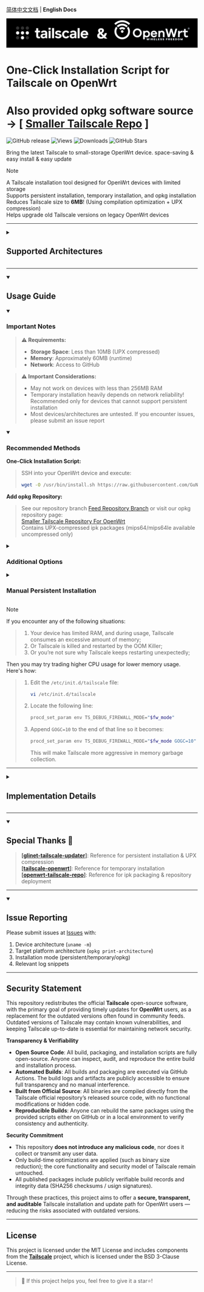 [简体中文文档](README.md) | **English Docs**  

![Tailscale & OpenWrt](./banner.png)  
# One-Click Installation Script for Tailscale on OpenWrt
# Also provided opkg software source -> [ [Smaller Tailscale Repo](https://gunanovo.github.io/openwrt-tailscale/) ]

![GitHub release](https://img.shields.io/github/v/release/GuNanOvO/openwrt-tailscale?style=flat)
![Views](https://api.visitorbadge.io/api/combined?path=https%3A%2F%2Fgithub.com%2FGuNanOvO%2Fopenwrt-tailscale&label=Views&countColor=%23b7d079&style=flat)
![Downloads](https://img.shields.io/github/downloads/GuNanOvO/openwrt-tailscale/total?style=flat)
![GitHub Stars](https://img.shields.io/github/stars/GuNanOvO/openwrt-tailscale?label=Stars&color=yellow)

Bring the latest Tailscale to small-storage OpenWrt device. space-saving & easy install & easy update  

> [!NOTE]
> A Tailscale installation tool designed for OpenWrt devices with limited storage  
> Supports persistent installation, temporary installation, and opkg installation  
> Reduces Tailscale size to **6MB**! (Using compilation optimization + UPX compression)  
> Helps upgrade old Tailscale versions on legacy OpenWrt devices

---

<details>
<summary><h2>Supported Architectures</h2></summary>

| Architecture     | Test Status    | Test Device | Test System Environment |
|-----------------|---------------|-------------|-------------------------|
| `i386`          | Tested ✔️     | kvm VM      | ImmortalWrt 24.10.0     |
| `x86_64`        | Tested ✔️     | kvm VM      | ImmortalWrt 24.10.0     |
| `arm`           | Tested ✔️     | CMCC-XR30   | OpenWrt 23.05.0         |
| `arm64`         | Tested ✔️     | R2S         | ImmortalWrt 23.05.4     |
| `mipsle`        | Tested ✔️     | qemu VM     | ImmortalWrt 24.10.0     |

</details>

---

<details open>
<summary><h2>Usage Guide</h2></summary>

<details open>
<summary><h3>Important Notes</h3></summary>

> **⚠️ Requirements:**
> - **Storage Space**: Less than 10MB (UPX compressed)  
> - **Memory**: Approximately 60MB (runtime)  
> - **Network**: Access to GitHub  

> **⚠️ Important Considerations:**
> - May not work on devices with less than 256MB RAM  
> - Temporary installation heavily depends on network reliability! Recommended only for devices that cannot support persistent installation  
> - Most devices/architectures are untested. If you encounter issues, please submit an issue report  

</details>

<details open>
<summary><h3>Recommended Methods</h3></summary>

**One-Click Installation Script:**
> SSH into your OpenWrt device and execute:
> ```bash
> wget -O /usr/bin/install.sh https://raw.githubusercontent.com/GuNanOvO/openwrt-tailscale/main/install_en.sh && chmod +x /usr/bin/install.sh && /usr/bin/install.sh
> ```

**Add opkg Repository:**
> See our repository branch [Feed Repository Branch](../feed/README.md) or visit our opkg repository page:  
> [Smaller Tailscale Repository For OpenWrt](https://gunanovo.github.io/openwrt-tailscale/)  
> Contains UPX-compressed ipk packages (mips64/mips64le available uncompressed only)

</details>

<details>
<summary><h3>Additional Options</h3></summary>

#### Install uncompressed version (~25MB)
Use `--notiny` parameter:
```bash
wget -O /usr/bin/install.sh https://raw.githubusercontent.com/GuNanOvO/openwrt-tailscale/main/install_en.sh && chmod +x /usr/bin/install.sh && /usr/bin/install.sh --notiny
```

</details>

<details>
<summary><h3>Manual Persistent Installation</h3></summary>

#### Install binary files:
 1. Download the tailscaled file matching your device architecture from [Releases](https://github.com/GuNanOvO/openwrt-tailscale/releases)  
 2. Place the binary in your device's `/usr/bin` directory  
 3. Rename the binary to `tailscaled`  
 4. Create symbolic link: `ln -sv /usr/bin/tailscaled /usr/bin/tailscale`  
 5. Get the init script from our [directory](https://github.com/GuNanOvO/openwrt-tailscale/tree/main/etc/init.d) or create manually  
 6. Place the file in your device's `/etc/init.d` directory  
 7. Add execute permissions: `chmod +x /etc/init.d/tailscale && chmod +x /usr/bin/tailscale && chmod +x /usr/bin/tailscaled`  
 8. Start service: `/etc/init.d/tailscale start` then run `tailscale up`  
 9. For OpenWrt 22.03, add `--netfilter-mode=off` parameter. Not required for OpenWrt 23+  
 10. Enjoy～🫰🏻  

#### Install ipk package:
 1. Download matching ipk package from [Releases](https://github.com/GuNanOvO/openwrt-tailscale/releases) (choose compressed or uncompressed version)  
 2. Install via OpenWrt web UI: System → Software → Upload Package  
> Note: Ignore "failed log upload" error when install if `tailscale up` works normally  

</details>

</details>

> [!NOTE]
> If you encounter any of the following situations:
> > 1. Your device has limited RAM, and during usage, Tailscale consumes an excessive amount of memory;  
> > 2. Or Tailscale is killed and restarted by the OOM Killer;  
> > 3. Or you’re not sure why Tailscale keeps restarting unexpectedly;  
>
> Then you may try trading higher CPU usage for lower memory usage. Here's how:  
> > 1. Edit the `/etc/init.d/tailscale` file:
> >    ```bash
> >    vi /etc/init.d/tailscale  
> >    ```
> > 2. Locate the following line:
> >    ```bash
> >    procd_set_param env TS_DEBUG_FIREWALL_MODE="$fw_mode"  
> >    ```
> > 3. Append `GOGC=10` to the end of that line so it becomes:
> >    ```bash
> >    procd_set_param env TS_DEBUG_FIREWALL_MODE="$fw_mode GOGC=10"  
> >    ```
> >    This will make Tailscale more aggressive in memory garbage collection.


---

<details>
<summary><h2>Implementation Details</h2></summary>

#### Compilation Optimization:  
The following build parameters were used to slim down Tailscale:

```
TAGS: ts_include_cli,ts_omit_aws,ts_omit_bird,ts_omit_tap,ts_omit_kube,ts_omit_completion,ts_omit_ssh,ts_omit_wakeonlan,ts_omit_capture,ts_omit_relayserver,ts_omit_systray,ts_omit_taildrop,ts_omit_tpm,ts_omit_syspolicy,ts_omit_debugeventbus,ts_omit_webclient

LDFLAGS:
-s -w
```

Additionally, by applying [UPX](https://upx.github.io/) binary compression, the Tailscale binary was reduced to only 20% of its original size, making it feasible to run Tailscale on OpenWrt devices with limited storage space 🎉.

#### Core Logic:  
1. **Persistent Installation**  
   - Places the `tailscaled` binary in `/usr/bin`, creating a symbolic link using `ln -sv tailscaled tailscale`. Only **6MB** of storage is required to run Tailscale.  

2. **Temporary Installation**  
   - Places the `tailscaled` binary in `/tmp`, creating a symbolic link as above. Since it is stored in the `/tmp` directory, this method **uses device RAM**. Upon reboot, the script will automatically re-download Tailscale.  
   
</details>

---

<details open>
<summary><h2>Special Thanks 🙏</h2></summary>

> **[[glinet-tailscale-updater](https://github.com/Admonstrator/glinet-tailscale-updater)]**: Reference for persistent installation & UPX compression  
> **[[tailscale-openwrt](https://github.com/CH3NGYZ/tailscale-openwrt)]**: Reference for temporary installation  
> **[[openwrt-tailscale-repo](https://github.com/lanrat/openwrt-tailscale-repo)]**: Reference for ipk packaging & repository deployment  

</details>

---

<details open>
<summary><h2>Issue Reporting</h2></summary>

Please submit issues at [Issues](https://github.com/GuNanOvO/openwrt-tailscale/issues) with:  
1. Device architecture (`uname -m`)  
2. Target platform architecture (`opkg print-architecture`)  
3. Installation mode (persistent/temporary/opkg)  
4. Relevant log snippets  

</details>

---

## Security Statement
This repository redistributes the official **Tailscale** open-source software, with the primary goal of providing timely updates for **OpenWrt** users, as a replacement for the outdated versions often found in community feeds.
Outdated versions of Tailscale may contain known vulnerabilities, and keeping Tailscale up-to-date is essential for maintaining network security.

**Transparency & Verifiability**  
 - **Open Source Code**: All build, packaging, and installation scripts are fully open-source. Anyone can inspect, audit, and reproduce the entire build and installation process.  
 - **Automated Builds**: All builds and packaging are executed via GitHub Actions. The build logs and artifacts are publicly accessible to ensure full transparency and no manual interference.  
 - **Built from Official Source**: All binaries are compiled directly from the Tailscale official repository’s released source code, with no functional modifications or hidden code.  
 - **Reproducible Builds**: Anyone can rebuild the same packages using the provided scripts either on GitHub or in a local environment to verify consistency and authenticity. 
  
**Security Commitment**  
 - This repository **does not introduce any malicious code**, nor does it collect or transmit any user data.
 - Only build-time optimizations are applied (such as binary size reduction); the core functionality and security model of Tailscale remain untouched.
 - All published packages include publicly verifiable build records and integrity data (SHA256 checksums / usign signatures).

Through these practices, this project aims to offer a **secure, transparent, and auditable** Tailscale installation and update path for OpenWrt users — reducing the risks associated with outdated versions.

---

## License

This project is licensed under the MIT License and includes components from the [**Tailscale**](https://github.com/tailscale/tailscale) project, which is licensed under the BSD 3-Clause License.

---

> 💖 If this project helps you, feel free to give it a star⭐!  